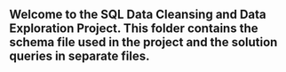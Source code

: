 ## Welcome to the SQL Data Cleansing and Data Exploration Project. This folder contains the schema file used in the project and the solution queries in separate files.
